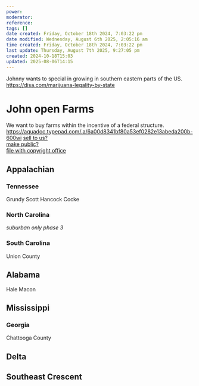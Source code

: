 ```yaml
---
power: 
moderator: 
reference: 
tags: []
date created: Friday, October 18th 2024, 7:03:22 pm
date modified: Wednesday, August 6th 2025, 2:05:16 am
time created: Friday, October 18th 2024, 7:03:22 pm
last update: Thursday, August 7th 2025, 9:27:05 pm
created: 2024-10-18T15:03
updated: 2025-08-06T14:15
---
```

 
Johnny wants to special in growing in southern eastern parts of the US.
https://disa.com/marijuana-legality-by-state
# John open Farms
We want to buy farms within the incentive of a federal structure.
https://aquadoc.typepad.com/.a/6a00d8341bf80a53ef0282e13abeda200b-600wi
[sell to us?](https://localhost/tiki-26.2/tiki-editpage.php?page=sell+to+us%3F)  
[make public?](https://localhost/tiki-26.2/tiki-editpage.php?page=make+public%3F)  
[file with copyright office](https://localhost/tiki-26.2/tiki-editpage.php?page=file+with+copyright+office)
## Appalachian
### Tennessee
Grundy
Scott
Hancock
Cocke

### North Carolina
*suburban only phase 3*
### South Carolina
Union County

## Alabama
Hale
Macon

## Mississippi

### Georgia
Chattooga County

## Delta

## Southeast Crescent

